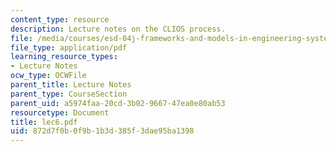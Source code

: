 ```yaml
---
content_type: resource
description: Lecture notes on the CLIOS process.
file: /media/courses/esd-04j-frameworks-and-models-in-engineering-systems-engineering-system-design-spring-2007/872d7f0b0f9b1b3d385f3dae95ba1398_lec6.pdf
file_type: application/pdf
learning_resource_types:
- Lecture Notes
ocw_type: OCWFile
parent_title: Lecture Notes
parent_type: CourseSection
parent_uid: a5974faa-20cd-3b02-9667-47ea0e80ab53
resourcetype: Document
title: lec6.pdf
uid: 872d7f0b-0f9b-1b3d-385f-3dae95ba1398
---
```

